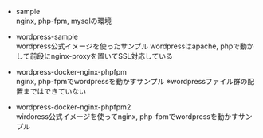 - sample  
nginx, php-fpm, mysqlの環境

- wordpress-sample  
wordpress公式イメージを使ったサンプル
wordpressはapache, phpで動かして前段にnginx-proxyを置いてSSL対応している

- wordpress-docker-nginx-phpfpm  
nginx, php-fpmでwordpressを動かすサンプル
※wordpressファイル群の配置まではできていない

- wordpress-docker-nginx-phpfpm2  
wirdoress公式イメージを使ってnginx, php-fpmでwordpressを動かすサンプル
